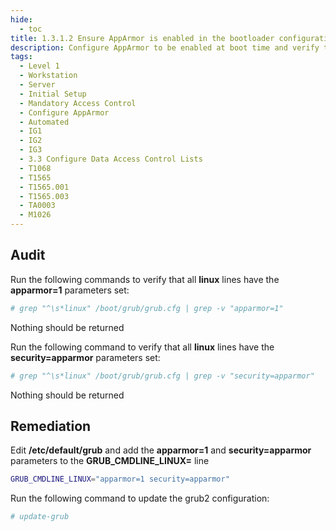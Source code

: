 ```yaml
---
hide:
  - toc
title: 1.3.1.2 Ensure AppArmor is enabled in the bootloader configuration
description: Configure AppArmor to be enabled at boot time and verify that it has not been overwritten by the bootloader boot parameters.
tags:
  - Level 1
  - Workstation
  - Server
  - Initial Setup
  - Mandatory Access Control
  - Configure AppArmor
  - Automated
  - IG1
  - IG2
  - IG3
  - 3.3 Configure Data Access Control Lists
  - T1068
  - T1565
  - T1565.001
  - T1565.003
  - TA0003
  - M1026
---
```


## Audit
Run the following commands to verify that all **linux** lines have the **apparmor=1** parameters set:
```bash
# grep "^\s*linux" /boot/grub/grub.cfg | grep -v "apparmor=1"
```
Nothing should be returned

Run the following command to verify that all **linux** lines have the **security=apparmor** parameters set:
```bash
# grep "^\s*linux" /boot/grub/grub.cfg | grep -v "security=apparmor"
```
Nothing should be returned

## Remediation
Edit **/etc/default/grub** and add the **apparmor=1** and **security=apparmor** parameters to the **GRUB_CMDLINE_LINUX=** line
```bash
GRUB_CMDLINE_LINUX="apparmor=1 security=apparmor"
```

Run the following command to update the grub2 configuration:
```bash
# update-grub
```

